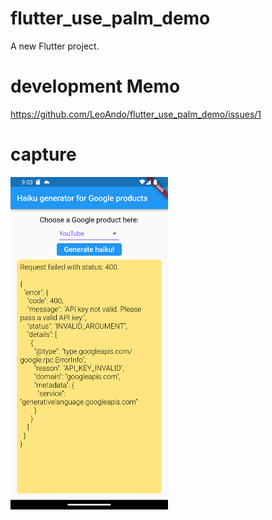 # flutter_use_palm_demo

A new Flutter project.

# development Memo
https://github.com/LeoAndo/flutter_use_palm_demo/issues/1<br>

# capture
<img src="./1.png" width=50%>